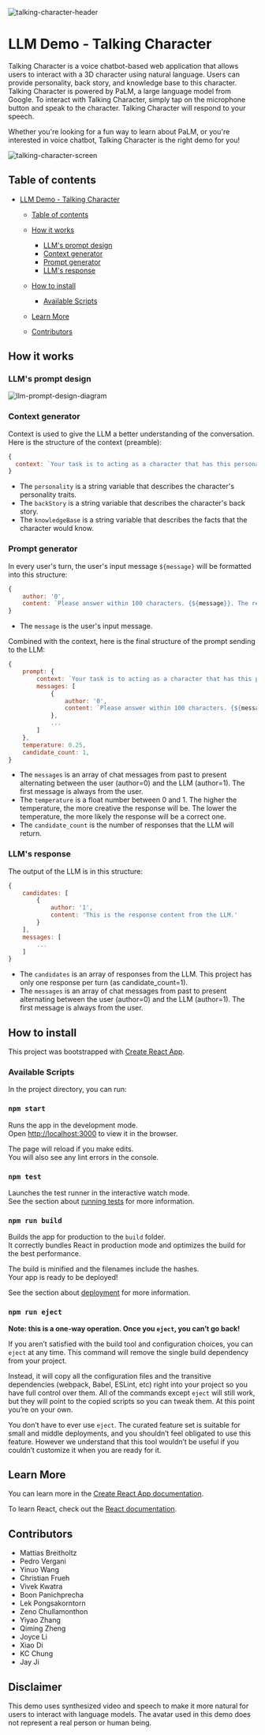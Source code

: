 ![talking-character-header](./docs/talking-character-header.png)

# LLM Demo - Talking Character

Talking Character is a voice chatbot-based web application that allows users to interact with a 3D character using natural language. Users can provide personality, back story, and knowledge base to this character. Talking Character is powered by PaLM, a large language model from Google. To interact with Talking Character, simply tap on the microphone button and speak to the character. Talking Character will respond to your speech.

Whether you're looking for a fun way to learn about PaLM, or you're interested in voice chatbot, Talking Character is the right demo for you!

![talking-character-screen](./docs/talking-character-screen.png)

## Table of contents

- [LLM Demo - Talking Character](#llm-demo---talking-agent)
  - [Table of contents](#table-of-contents)

  - [How it works](#how-it-works)
    - [LLM's prompt design](#llms-prompt-design)
    - [Context generator](#context-generator)
    - [Prompt generator](#prompt-generator)
    - [LLM's response](#llms-response)
  - [How to install](#how-to-install)
    - [Available Scripts](#available-scripts)
  - [Learn More](#learn-more)
  - [Contributors](#contributors)



## How it works

### LLM's prompt design

![llm-prompt-design-diagram](./docs/llm_prompt_design_diagram.png)

### Context generator

Context is used to give the LLM a better understanding of the conversation. Here is the structure of the context (preamble):

```js
{
  context: `Your task is to acting as a character that has this personality: "${config.state.personality}". Your response must be based on your personality. You have this backstory: "${config.state.backStory}". Your knowledge base is: "${config.state.knowledgeBase}". The response should be one single sentence only.`;
}
```

- The `personality` is a string variable that describes the character's personality traits.
- The `backStory` is a string variable that describes the character's back story.
- The `knowledgeBase` is a string variable that describes the facts that the character would know.

### Prompt generator

In every user's turn, the user's input message `${message}` will be formatted into this structure:

```js
{
    author: '0',
    content: `Please answer within 100 characters. {${message}}. The response must be based on the personality, backstory, and knowledge base that you have. The answer must be concise and short.`
}
```

- The `message` is the user's input message.

Combined with the context, here is the final structure of the prompt sending to the LLM:

```js
{
    prompt: {
        context: `Your task is to acting as a character that has this personality: "${config.state.personality}". Your response must be based on your personality. You have this backstory: "${config.state.backStory}". Your knowledge base is: "${config.state.knowledgeBase}". The response should be one single sentence only.`,
        messages: [
            {
                author: '0',
                content: `Please answer within 100 characters. {${message}}. The response must be based on the personality, backstory, and knowledge base that you have. The answer must be concise and short.`
            },
            ...
        ]
    },
    temperature: 0.25,
    candidate_count: 1,
}
```

- The `messages` is an array of chat messages from past to present alternating between the user (author=0) and the LLM (author=1). The first message is always from the user.
- The `temperature` is a float number between 0 and 1. The higher the temperature, the more creative the response will be. The lower the temperature, the more likely the response will be a correct one.
- The `candidate_count` is the number of responses that the LLM will return.

### LLM's response

The output of the LLM is in this structure:

```js
{
    candidates: [
        {
            author: '1',
            content: 'This is the response content from the LLM.'
        }
    ],
    messages: [
        ...
    ]
}
```

- The `candidates` is an array of responses from the LLM. This project has only one response per turn (as candidate_count=1).
- The `messages` is an array of chat messages from past to present alternating between the user (author=0) and the LLM (author=1). The first message is always from the user.


## How to install
This project was bootstrapped with [Create React App](https://github.com/facebook/create-react-app).

### Available Scripts

In the project directory, you can run:

### `npm start`

Runs the app in the development mode.\
Open [http://localhost:3000](http://localhost:3000) to view it in the browser.

The page will reload if you make edits.\
You will also see any lint errors in the console.

### `npm test`

Launches the test runner in the interactive watch mode.\
See the section about [running tests](https://facebook.github.io/create-react-app/docs/running-tests) for more information.

### `npm run build`

Builds the app for production to the `build` folder.\
It correctly bundles React in production mode and optimizes the build for the best performance.

The build is minified and the filenames include the hashes.\
Your app is ready to be deployed!

See the section about [deployment](https://facebook.github.io/create-react-app/docs/deployment) for more information.

### `npm run eject`

**Note: this is a one-way operation. Once you `eject`, you can’t go back!**

If you aren’t satisfied with the build tool and configuration choices, you can `eject` at any time. This command will remove the single build dependency from your project.

Instead, it will copy all the configuration files and the transitive dependencies (webpack, Babel, ESLint, etc) right into your project so you have full control over them. All of the commands except `eject` will still work, but they will point to the copied scripts so you can tweak them. At this point you’re on your own.

You don’t have to ever use `eject`. The curated feature set is suitable for small and middle deployments, and you shouldn’t feel obligated to use this feature. However we understand that this tool wouldn’t be useful if you couldn’t customize it when you are ready for it.

## Learn More

You can learn more in the [Create React App documentation](https://facebook.github.io/create-react-app/docs/getting-started).

To learn React, check out the [React documentation](https://reactjs.org/).


## Contributors

- Mattias Breitholtz
- Pedro Vergani
- Yinuo Wang
- Christian Frueh
- Vivek Kwatra
- Boon Panichprecha
- Lek Pongsakorntorn
- Zeno Chullamonthon
- Yiyao Zhang
- Qiming Zheng
- Joyce Li
- Xiao Di
- KC Chung
- Jay Ji

## Disclaimer

This demo uses synthesized video and speech to make it more natural for users to interact with language models. The avatar used in this demo does not represent a real person or human being.
